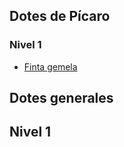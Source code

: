 ## Dotes de Pícaro

### Nivel 1

- [Finta gemela](picaro/1_finta_gemela.md)

## Dotes generales

## Nivel 1
